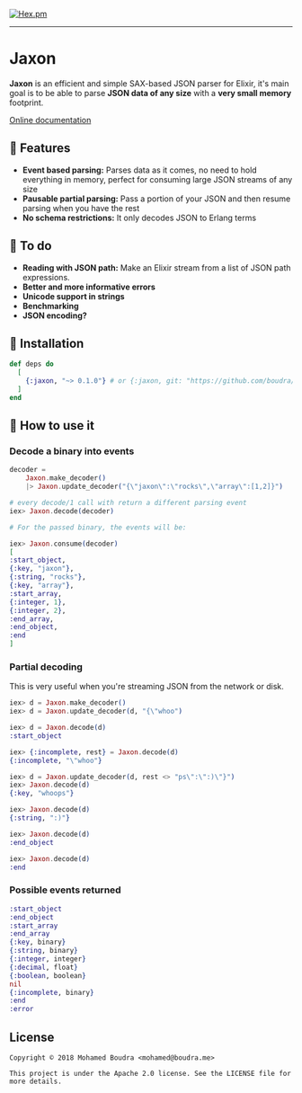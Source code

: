 [![Hex.pm](https://img.shields.io/hexpm/v/jaxon.svg)](https://hex.pm/packages/jaxon)

------------------------------------

# Jaxon

**Jaxon** is an efficient and simple SAX-based JSON parser for Elixir, it's main goal is to be able to parse **JSON data of any size** with a **very small memory** footprint.

[Online documentation](https://hexdocs.pm/jaxon/)

## :muscle:   Features

* **Event based parsing:** Parses data as it comes, no need to hold everything in memory, perfect for consuming large JSON streams of any size
* **Pausable partial parsing:** Pass a portion of your JSON and then resume parsing when you have the rest
* **No schema restrictions:** It only decodes JSON to Erlang terms


## :running:  To do

* **Reading with JSON path:** Make an Elixir stream from a list of JSON path expressions.
* **Better and more informative errors**
* **Unicode support in strings**
* **Benchmarking**
* **JSON encoding?**

## :rocket:  Installation

```elixir
def deps do
  [
    {:jaxon, "~> 0.1.0"} # or {:jaxon, git: "https://github.com/boudra/jaxon.git", ref: "master"}
  ]
end
```

## :thinking:  How to use it

### Decode a binary into events

```elixir
decoder =
    Jaxon.make_decoder()
    |> Jaxon.update_decoder("{\"jaxon\":\"rocks\",\"array\":[1,2]}")

# every decode/1 call with return a different parsing event
iex> Jaxon.decode(decoder)

# For the passed binary, the events will be:

iex> Jaxon.consume(decoder)
[
:start_object,
{:key, "jaxon"},
{:string, "rocks"},
{:key, "array"},
:start_array,
{:integer, 1},
{:integer, 2},
:end_array,
:end_object,
:end
]
```

### Partial decoding

This is very useful when you're streaming JSON from the network or disk.

```elixir
iex> d = Jaxon.make_decoder()
iex> d = Jaxon.update_decoder(d, "{\"whoo")

iex> d = Jaxon.decode(d)
:start_object

iex> {:incomplete, rest} = Jaxon.decode(d)
{:incomplete, "\"whoo"}

iex> d = Jaxon.update_decoder(d, rest <> "ps\":\":)\"}")
iex> Jaxon.decode(d)
{:key, "whoops"}

iex> Jaxon.decode(d)
{:string, ":)"}

iex> Jaxon.decode(d)
:end_object

iex> Jaxon.decode(d)
:end
```

### Possible events returned


```elixir
:start_object
:end_object
:start_array
:end_array
{:key, binary}
{:string, binary}
{:integer, integer}
{:decimal, float}
{:boolean, boolean}
nil
{:incomplete, binary}
:end
:error
```

## License

```
Copyright © 2018 Mohamed Boudra <mohamed@boudra.me>

This project is under the Apache 2.0 license. See the LICENSE file for more details.
```
